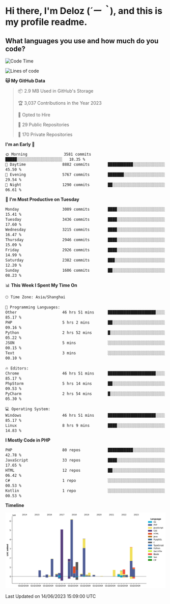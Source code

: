 # **Hi there, I'm Deloz (*´ー｀*), and this is my profile readme.**

## **What languages you use and how much do you code?**

<!--START_SECTION:waka-->
![Code Time](http://img.shields.io/badge/Code%20Time-1%2C692%20hrs%208%20mins-blue)

![Lines of code](https://img.shields.io/badge/From%20Hello%20World%20I%27ve%20Written-31.1%20million%20lines%20of%20code-blue)

**🐱 My GitHub Data** 

> 📦 2.9 MB Used in GitHub's Storage 
 > 
> 🏆 3,037 Contributions in the Year 2023
 > 
> 💼 Opted to Hire
 > 
> 📜 29 Public Repositories 
 > 
> 🔑 170 Private Repositories 
 > 
**I'm an Early 🐤** 

```text
🌞 Morning                3581 commits        █████░░░░░░░░░░░░░░░░░░░░   18.35 % 
🌆 Daytime                8882 commits        ███████████░░░░░░░░░░░░░░   45.50 % 
🌃 Evening                5767 commits        ███████░░░░░░░░░░░░░░░░░░   29.54 % 
🌙 Night                  1290 commits        ██░░░░░░░░░░░░░░░░░░░░░░░   06.61 % 
```
📅 **I'm Most Productive on Tuesday** 

```text
Monday                   3009 commits        ████░░░░░░░░░░░░░░░░░░░░░   15.41 % 
Tuesday                  3436 commits        ████░░░░░░░░░░░░░░░░░░░░░   17.60 % 
Wednesday                3215 commits        ████░░░░░░░░░░░░░░░░░░░░░   16.47 % 
Thursday                 2946 commits        ████░░░░░░░░░░░░░░░░░░░░░   15.09 % 
Friday                   2926 commits        ████░░░░░░░░░░░░░░░░░░░░░   14.99 % 
Saturday                 2382 commits        ███░░░░░░░░░░░░░░░░░░░░░░   12.20 % 
Sunday                   1606 commits        ██░░░░░░░░░░░░░░░░░░░░░░░   08.23 % 
```


📊 **This Week I Spent My Time On** 

```text
🕑︎ Time Zone: Asia/Shanghai

💬 Programming Languages: 
Other                    46 hrs 51 mins      █████████████████████░░░░   85.17 % 
PHP                      5 hrs 2 mins        ██░░░░░░░░░░░░░░░░░░░░░░░   09.16 % 
Python                   2 hrs 52 mins       █░░░░░░░░░░░░░░░░░░░░░░░░   05.22 % 
JSON                     5 mins              ░░░░░░░░░░░░░░░░░░░░░░░░░   00.15 % 
Text                     3 mins              ░░░░░░░░░░░░░░░░░░░░░░░░░   00.10 % 

🔥 Editors: 
Chrome                   46 hrs 51 mins      █████████████████████░░░░   85.17 % 
PhpStorm                 5 hrs 14 mins       ██░░░░░░░░░░░░░░░░░░░░░░░   09.53 % 
PyCharm                  2 hrs 54 mins       █░░░░░░░░░░░░░░░░░░░░░░░░   05.30 % 

💻 Operating System: 
Windows                  46 hrs 51 mins      █████████████████████░░░░   85.17 % 
Linux                    8 hrs 9 mins        ████░░░░░░░░░░░░░░░░░░░░░   14.83 % 
```

**I Mostly Code in PHP** 

```text
PHP                      80 repos            ███████████░░░░░░░░░░░░░░   42.78 % 
JavaScript               33 repos            ████░░░░░░░░░░░░░░░░░░░░░   17.65 % 
HTML                     12 repos            ██░░░░░░░░░░░░░░░░░░░░░░░   06.42 % 
C#                       1 repo              ░░░░░░░░░░░░░░░░░░░░░░░░░   00.53 % 
Kotlin                   1 repo              ░░░░░░░░░░░░░░░░░░░░░░░░░   00.53 % 
```



**Timeline**

![Lines of Code chart](https://raw.githubusercontent.com/deloz/deloz/main/assets/bar_graph.png)


 Last Updated on 14/06/2023 15:09:00 UTC
<!--END_SECTION:waka-->
